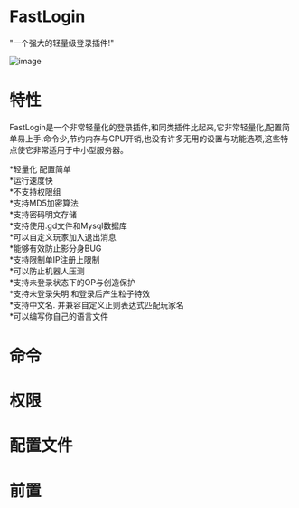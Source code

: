 FastLogin
======
"一个强大的轻量级登录插件!"

![image](https://github.com/ishiyamasayuri/FastLogin/blob/master/FastLogin_LogoRE.png)


特性
======
FastLogin是一个非常轻量化的登录插件,和同类插件比起来,它非常轻量化,配置简单易上手.命令少,节约内存与CPU开销,也没有许多无用的设置与功能选项,这些特点使它非常适用于中小型服务器。<br>

*轻量化 配置简单<br>
*运行速度快<br>
*不支持权限组<br>
*支持MD5加密算法<br>
*支持密码明文存储<br>
*支持使用.gd文件和Mysql数据库<br>
*可以自定义玩家加入退出消息<br>
*能够有效防止影分身BUG<br>
*支持限制单IP注册上限制<br>
*可以防止机器人压测<br>
*支持未登录状态下的OP与创造保护<br>
*支持未登录失明 和登录后产生粒子特效<br>
*支持中文名. 并兼容自定义正则表达式匹配玩家名<br>
*可以编写你自己的语言文件<br>

命令
====

权限
====

配置文件
====

前置
====
